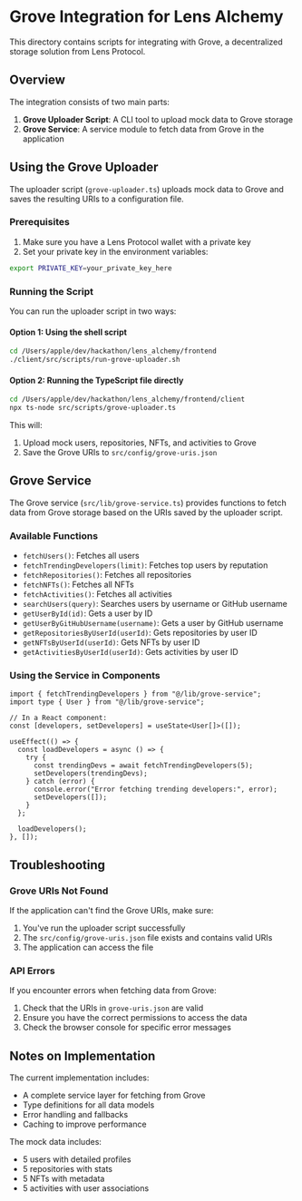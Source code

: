 # Grove Integration for Lens Alchemy

This directory contains scripts for integrating with Grove, a decentralized storage solution from Lens Protocol.

## Overview

The integration consists of two main parts:

1. **Grove Uploader Script**: A CLI tool to upload mock data to Grove storage
2. **Grove Service**: A service module to fetch data from Grove in the application

## Using the Grove Uploader

The uploader script (`grove-uploader.ts`) uploads mock data to Grove and saves the resulting URIs to a configuration file.

### Prerequisites

1. Make sure you have a Lens Protocol wallet with a private key
2. Set your private key in the environment variables:

```bash
export PRIVATE_KEY=your_private_key_here
```

### Running the Script

You can run the uploader script in two ways:

#### Option 1: Using the shell script

```bash
cd /Users/apple/dev/hackathon/lens_alchemy/frontend
./client/src/scripts/run-grove-uploader.sh
```

#### Option 2: Running the TypeScript file directly

```bash
cd /Users/apple/dev/hackathon/lens_alchemy/frontend/client
npx ts-node src/scripts/grove-uploader.ts
```

This will:
1. Upload mock users, repositories, NFTs, and activities to Grove
2. Save the Grove URIs to `src/config/grove-uris.json`

## Grove Service

The Grove service (`src/lib/grove-service.ts`) provides functions to fetch data from Grove storage based on the URIs saved by the uploader script.

### Available Functions

- `fetchUsers()`: Fetches all users
- `fetchTrendingDevelopers(limit)`: Fetches top users by reputation
- `fetchRepositories()`: Fetches all repositories
- `fetchNFTs()`: Fetches all NFTs
- `fetchActivities()`: Fetches all activities
- `searchUsers(query)`: Searches users by username or GitHub username
- `getUserById(id)`: Gets a user by ID
- `getUserByGitHubUsername(username)`: Gets a user by GitHub username
- `getRepositoriesByUserId(userId)`: Gets repositories by user ID
- `getNFTsByUserId(userId)`: Gets NFTs by user ID
- `getActivitiesByUserId(userId)`: Gets activities by user ID

### Using the Service in Components

```tsx
import { fetchTrendingDevelopers } from "@/lib/grove-service";
import type { User } from "@/lib/grove-service";

// In a React component:
const [developers, setDevelopers] = useState<User[]>([]);

useEffect(() => {
  const loadDevelopers = async () => {
    try {
      const trendingDevs = await fetchTrendingDevelopers(5);
      setDevelopers(trendingDevs);
    } catch (error) {
      console.error("Error fetching trending developers:", error);
      setDevelopers([]);
    }
  };
  
  loadDevelopers();
}, []);
```

## Troubleshooting

### Grove URIs Not Found

If the application can't find the Grove URIs, make sure:

1. You've run the uploader script successfully
2. The `src/config/grove-uris.json` file exists and contains valid URIs
3. The application can access the file

### API Errors

If you encounter errors when fetching data from Grove:

1. Check that the URIs in `grove-uris.json` are valid
2. Ensure you have the correct permissions to access the data
3. Check the browser console for specific error messages

## Notes on Implementation

The current implementation includes:

- A complete service layer for fetching from Grove
- Type definitions for all data models
- Error handling and fallbacks
- Caching to improve performance

The mock data includes:
- 5 users with detailed profiles
- 5 repositories with stats
- 5 NFTs with metadata
- 5 activities with user associations 